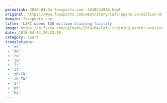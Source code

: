 ```yaml
---
permalink: 2018-04-04-foxsports.com--1038243930.html
original: https://www.foxsports.com/west/story/lafc-opens-30-million-dollar-training-complex-040418
domain: foxsports.com
title: 'LAFC opens $30 million training facility'
image: https://b.fssta.com/uploads/2018/04/lafc-training-center.vresize.1200.630.high.8.jpg
date: 2018-04-04 20:23:18
category: sport
translations: 
 - 'es'
 - 'de'
 - 'ru'
 - 'ja'
 - 'fr'
 - 'it'
 - 'zh-CN'
 - 'zh-TW'
 - 'ar'
 - 'pt'
 - 'hy'
---
```



